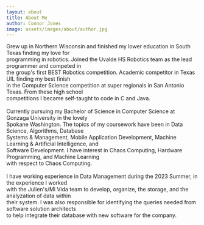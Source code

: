 ```yaml
---
layout: about
title: About Me
author: Connor Jones
image: assets/images/about/author.jpg
---
```


Grew up in Northern Wisconsin and finished my lower education in South Texas finding my love for<br>
programming in robotics. Joined the Uvalde HS Robotics team as the lead programmer and competed in<br>
the group's first BEST Robotics competition. Academic competitor in Texas UIL finding my best finish<br>
in the Computer Science competition at super regionals in San Antonio Texas. From these high school<br>
competitions I became self-taught to code in C and Java.<br>
<br>
Currently pursuing my Bachelor of Science in Computer Science at Gonzaga University in the lovely<br>
Spokane Washington. The topics of my coursework have been in Data Science, Algorithms, Database<br>
Systems & Management, Mobile Application Development, Machine Learning & Artificial Intelligence, and<br>
Software Development. I have interest in Chaos Computing, Hardware Programming, and Machine Learning<br>
with respect to Chaos Computing.<br>
<br>
I have working experience in Data Management during the 2023 Summer, in the experience I worked<br>
with the Julien's/Mi Vida team to develop, organize, the storage, and the analyzation of data within<br>
their system. I was also responsible for identifying the queries needed from software solution architects<br>
to help integrate their database with new software for the company.<br>